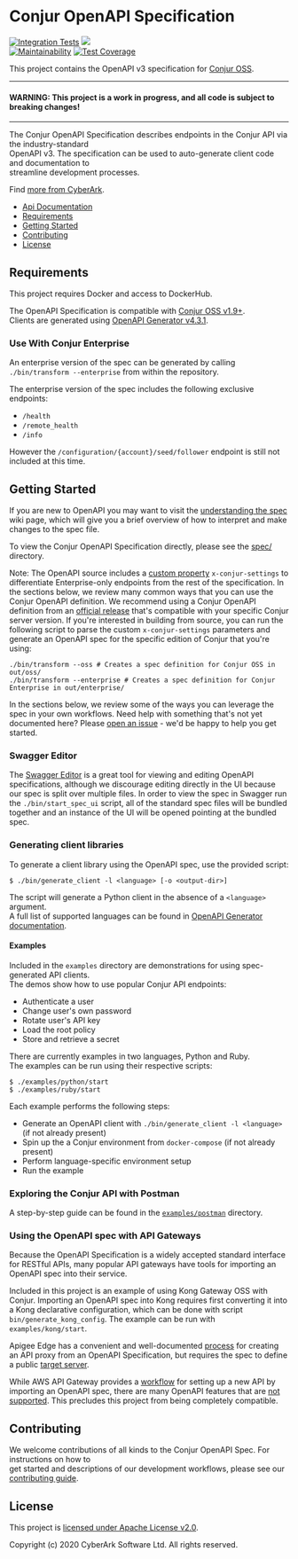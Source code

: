 # Conjur OpenAPI Specification
[![Integration Tests](https://github.com/conjurinc/conjur-openapi-spec/workflows/Integration%20Tests/badge.svg)](https://github.com/conjurinc/conjur-openapi-spec/actions?query=workflow%3A%22Run+Integration+Tests%22)
![](https://img.shields.io/badge/Certification%20Level-Community-28A745?link=https://github.com/cyberark/community/blob/master/Conjur/conventions/certification-levels.md)  
[![Maintainability](https://api.codeclimate.com/v1/badges/7bf3957dc33055b0de06/maintainability)](https://codeclimate.com/github/cyberark/conjur-openapi-spec/maintainability)
[![Test Coverage](https://api.codeclimate.com/v1/badges/7bf3957dc33055b0de06/test_coverage)](https://codeclimate.com/github/cyberark/conjur-openapi-spec/test_coverage)

This project contains the OpenAPI v3 specification for [Conjur OSS](https://www.conjur.org/).  

---

#### **WARNING: This project is a work in progress, and all code is subject to breaking changes!**

---

The Conjur OpenAPI Specification describes endpoints in the Conjur API via the industry-standard  
OpenAPI v3. The specification can be used to auto-generate client code and documentation to  
streamline development processes.

Find [more from CyberArk](https://github.com/cyberark).

* [Api Documentation](https://github.com/cyberark/conjur-openapi-spec/wiki)
* [Requirements](#requirements)
* [Getting Started](#getting-started)
* [Contributing](#contributing)
* [License](#license)

<!--
Table of contents generated with markdown-toc
http://ecotruct-canada.github.io/markdown-toc/
-->

## Requirements

This project requires Docker and access to DockerHub.

The OpenAPI Specification is compatible with [Conjur OSS v1.9+](https://github.com/cyberark/conjur).  
Clients are generated using [OpenAPI Generator v4.3.1](https://github.com/OpenAPITools/openapi-generator/tree/v4.3.1).

### Use With Conjur Enterprise

An enterprise version of the spec can be generated by calling `./bin/transform --enterprise`
from within the repository.

The enterprise version of the spec includes the following exclusive endpoints:

* `/health`
* `/remote_health`
* `/info`

However the `/configuration/{account}/seed/follower` endpoint is still not
included at this time.

## Getting Started

If you are new to OpenAPI you may want to visit the
[understanding the spec](https://github.com/cyberark/conjur-openapi-spec/wiki/Interpreting-The-Spec)
wiki page, which will give you a brief overview of how to interpret and make changes to the spec file.

To view the Conjur OpenAPI Specification directly, please see the [spec/](./spec/) directory.

Note: The OpenAPI source includes a [custom property](https://swagger.io/specification/#specification-extensions)
`x-conjur-settings` to differentiate Enterprise-only endpoints from the rest of the specification.
In the sections below, we review many common ways that you can use the Conjur OpenAPI definition.
We recommend using a Conjur OpenAPI definition from an [official release](https://github.com/cyberark/conjur-openapi-spec/releases)
that's compatible with your specific Conjur server version. If you're interested in building from
source, you can run the following script to parse the custom `x-conjur-settings` parameters and
generate an OpenAPI spec for the specific edition of Conjur that you're using:

```shell
./bin/transform --oss # Creates a spec definition for Conjur OSS in out/oss/
./bin/transform --enterprise # Creates a spec definition for Conjur Enterprise in out/enterprise/
```

In the sections below, we review some of the ways you can leverage the spec in your own workflows.
Need help with something that's not yet documented here? Please
[open an issue](https://github.com/cyberark/conjur-openapi-spec/issues/new/choose) - we'd be happy
to help you get started.

### Swagger Editor

The [Swagger Editor](https://swagger.io/tools/swagger-ui/) is a great tool for viewing and editing
OpenAPI specifications, although we discourage editing directly in the UI because our spec
is split over multiple files. In order to view the spec in Swagger run the
`./bin/start_spec_ui` script, all of the standard spec files will be bundled together and
an instance of the UI will be opened pointing at the bundled spec.

### Generating client libraries

To generate a client library using the OpenAPI spec, use the provided script:

```shell
$ ./bin/generate_client -l <language> [-o <output-dir>]
```

The script will generate a Python client in the absence of a `<language>` argument.  
A full list of supported languages can be found in 
[OpenAPI Generator documentation](https://github.com/OpenAPITools/openapi-generator#overview).


#### Examples

Included in the `examples` directory are demonstrations for using spec-generated API clients.  
The demos show how to use popular Conjur API endpoints:
- Authenticate a user
- Change user's own password
- Rotate user's API key
- Load the root policy
- Store and retrieve a secret

There are currently examples in two languages, Python and Ruby.  
The examples can be run using their respective scripts:

```shell
$ ./examples/python/start
$ ./examples/ruby/start
```

Each example performs the following steps:
- Generate an OpenAPI client with `./bin/generate_client -l <language>` (if not already present)
- Spin up the a Conjur environment from `docker-compose` (if not already present)
- Perform language-specific environment setup
- Run the example

### Exploring the Conjur API with Postman

A step-by-step guide can be found in the [`examples/postman`](examples/postman) directory.

### Using the OpenAPI spec with API Gateways

Because the OpenAPI Specification is a widely accepted standard interface for RESTful APIs, many
popular API gateways have tools for importing an OpenAPI spec into their service.

Included in this project is an example of using Kong Gateway OSS with Conjur. Importing an
OpenAPI spec into Kong requires first converting it into a Kong declarative configuration, which
can be done with script `bin/generate_kong_config`. The example can be run with
`examples/kong/start`.

Apigee Edge has a convenient and well-documented
[process](https://docs.apigee.com/api-platform/tutorials/create-api-proxy-openapi-spec)
for creating an API proxy from an OpenAPI Specification, but requires the spec to define a public
[target server](https://swagger.io/docs/specification/api-host-and-base-path/).

While AWS API Gateway provides a
[workflow](https://docs.aws.amazon.com/apigateway/latest/developerguide/import-edge-optimized-api.html)
for setting up a new API by importing an OpenAPI spec, there are many OpenAPI features that are
[not supported](https://docs.aws.amazon.com/apigateway/latest/developerguide/api-gateway-known-issues.html).
This precludes this project from being completely compatible.

## Contributing

We welcome contributions of all kinds to the Conjur OpenAPI Spec. For instructions on how to  
get started and descriptions of our development workflows, please see our [contributing guide](CONTRIBUTING.md).

## License

This project is [licensed under Apache License v2.0](LICENSE).

Copyright (c) 2020 CyberArk Software Ltd. All rights reserved.
